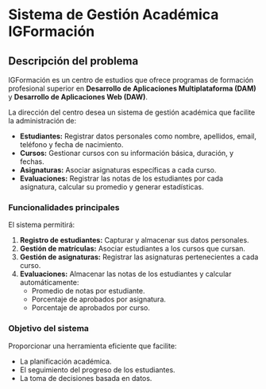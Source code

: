 # Sistema de Gestión Académica IGFormación

## Descripción del problema

IGFormación es un centro de estudios que ofrece programas de formación profesional superior en **Desarrollo de Aplicaciones Multiplataforma (DAM)** y **Desarrollo de Aplicaciones Web (DAW)**.

La dirección del centro desea un sistema de gestión académica que facilite la administración de:
- **Estudiantes:** Registrar datos personales como nombre, apellidos, email, teléfono y fecha de nacimiento.
- **Cursos:** Gestionar cursos con su información básica, duración, y fechas.
- **Asignaturas:** Asociar asignaturas específicas a cada curso.
- **Evaluaciones:** Registrar las notas de los estudiantes por cada asignatura, calcular su promedio y generar estadísticas.

### Funcionalidades principales
El sistema permitirá:
1. **Registro de estudiantes:** Capturar y almacenar sus datos personales.
2. **Gestión de matrículas:** Asociar estudiantes a los cursos que cursan.
3. **Gestión de asignaturas:** Registrar las asignaturas pertenecientes a cada curso.
4. **Evaluaciones:** Almacenar las notas de los estudiantes y calcular automáticamente:
   - Promedio de notas por estudiante.
   - Porcentaje de aprobados por asignatura.
   - Porcentaje de aprobados por curso.

### Objetivo del sistema
Proporcionar una herramienta eficiente que facilite:
- La planificación académica.
- El seguimiento del progreso de los estudiantes.
- La toma de decisiones basada en datos.







